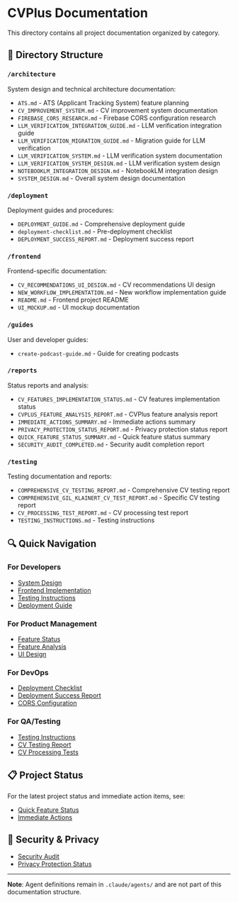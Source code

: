 # CVPlus Documentation

This directory contains all project documentation organized by category.

## 📁 Directory Structure

### `/architecture`
System design and technical architecture documentation:
- `ATS.md` - ATS (Applicant Tracking System) feature planning
- `CV_IMPROVEMENT_SYSTEM.md` - CV improvement system documentation
- `FIREBASE_CORS_RESEARCH.md` - Firebase CORS configuration research
- `LLM_VERIFICATION_INTEGRATION_GUIDE.md` - LLM verification integration guide
- `LLM_VERIFICATION_MIGRATION_GUIDE.md` - Migration guide for LLM verification
- `LLM_VERIFICATION_SYSTEM.md` - LLM verification system documentation
- `LLM_VERIFICATION_SYSTEM_DESIGN.md` - LLM verification system design
- `NOTEBOOKLM_INTEGRATION_DESIGN.md` - NotebookLM integration design
- `SYSTEM_DESIGN.md` - Overall system design documentation

### `/deployment`
Deployment guides and procedures:
- `DEPLOYMENT_GUIDE.md` - Comprehensive deployment guide
- `deployment-checklist.md` - Pre-deployment checklist
- `DEPLOYMENT_SUCCESS_REPORT.md` - Deployment success report

### `/frontend`
Frontend-specific documentation:
- `CV_RECOMMENDATIONS_UI_DESIGN.md` - CV recommendations UI design
- `NEW_WORKFLOW_IMPLEMENTATION.md` - New workflow implementation guide
- `README.md` - Frontend project README
- `UI_MOCKUP.md` - UI mockup documentation

### `/guides`
User and developer guides:
- `create-podcast-guide.md` - Guide for creating podcasts

### `/reports`
Status reports and analysis:
- `CV_FEATURES_IMPLEMENTATION_STATUS.md` - CV features implementation status
- `CVPLUS_FEATURE_ANALYSIS_REPORT.md` - CVPlus feature analysis report
- `IMMEDIATE_ACTIONS_SUMMARY.md` - Immediate actions summary
- `PRIVACY_PROTECTION_STATUS_REPORT.md` - Privacy protection status report
- `QUICK_FEATURE_STATUS_SUMMARY.md` - Quick feature status summary
- `SECURITY_AUDIT_COMPLETED.md` - Security audit completion report

### `/testing`
Testing documentation and reports:
- `COMPREHENSIVE_CV_TESTING_REPORT.md` - Comprehensive CV testing report
- `COMPREHENSIVE_GIL_KLAINERT_CV_TEST_REPORT.md` - Specific CV testing report
- `CV_PROCESSING_TEST_REPORT.md` - CV processing test report
- `TESTING_INSTRUCTIONS.md` - Testing instructions

## 🔍 Quick Navigation

### For Developers
- [System Design](./architecture/SYSTEM_DESIGN.md)
- [Frontend Implementation](./frontend/NEW_WORKFLOW_IMPLEMENTATION.md)
- [Testing Instructions](./testing/TESTING_INSTRUCTIONS.md)
- [Deployment Guide](./deployment/DEPLOYMENT_GUIDE.md)

### For Product Management
- [Feature Status](./reports/CV_FEATURES_IMPLEMENTATION_STATUS.md)
- [Feature Analysis](./reports/CVPLUS_FEATURE_ANALYSIS_REPORT.md)
- [UI Design](./frontend/UI_MOCKUP.md)

### For DevOps
- [Deployment Checklist](./deployment/deployment-checklist.md)
- [Deployment Success Report](./deployment/DEPLOYMENT_SUCCESS_REPORT.md)
- [CORS Configuration](./architecture/FIREBASE_CORS_RESEARCH.md)

### For QA/Testing
- [Testing Instructions](./testing/TESTING_INSTRUCTIONS.md)
- [CV Testing Report](./testing/COMPREHENSIVE_CV_TESTING_REPORT.md)
- [CV Processing Tests](./testing/CV_PROCESSING_TEST_REPORT.md)

## 📋 Project Status
For the latest project status and immediate action items, see:
- [Quick Feature Status](./reports/QUICK_FEATURE_STATUS_SUMMARY.md)
- [Immediate Actions](./reports/IMMEDIATE_ACTIONS_SUMMARY.md)

## 🔐 Security & Privacy
- [Security Audit](./reports/SECURITY_AUDIT_COMPLETED.md)
- [Privacy Protection Status](./reports/PRIVACY_PROTECTION_STATUS_REPORT.md)

---

**Note**: Agent definitions remain in `.claude/agents/` and are not part of this documentation structure.